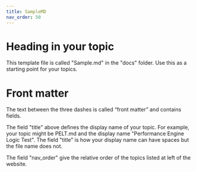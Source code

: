 ```yaml
---
title: SampleMD
nav_order: 50
---
```

# Heading in your topic
This template file is called "Sample.md" in the "docs" folder.  Use this as a starting point for your topics.  

# Front matter
The text between the three dashes is called “front matter” and contains fields.

The field "title" above defines the display name of your topic.
For example, your topic might be PELT.md and the display name "Performance Engine Logic Test". 
The field "title" is how your display name can have spaces but the file name does not.

The field "nav_order" give the relative order of the topics listed at left of the website.
